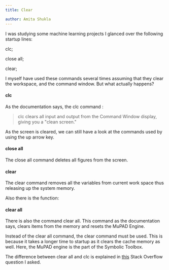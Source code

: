 ```yaml
---
title: Clear

author: Amita Shukla
---
```



I was studying some machine learning projects I glanced over the following startup lines: 


 


clc;

close all;

clear;

 


I myself have used these commands several times assuming that they clear the workspace, and the command window. But what actually happens?

 


#### clc

As the documentation says, the clc command :

> clc clears all input and output from the Command Window display, giving you a \"clean screen.\"

As the screen is cleared, we can still have a look at the commands used by using the up arrow key. 
 


#### close all

The close all command deletes all figures from the screen.

 


#### clear

The clear command removes all the variables from current work space thus releasing up the system memory.

 


Also there is the function:

 


#### clear all

There is also the command clear all. This command as the documentation says, clears items from the memory and resets the MuPAD Engine.

 


Instead of the clear all command, the clear command must be used. This is because it takes a longer time to startup as it clears the cache memory as well. Here, the MuPAD engine is the part of the Symbolic Toolbox.

 


The difference between clear all and clc is explained in [this](http://stackoverflow.com/q/36575677/3858467) Stack Overflow question I asked.

 


